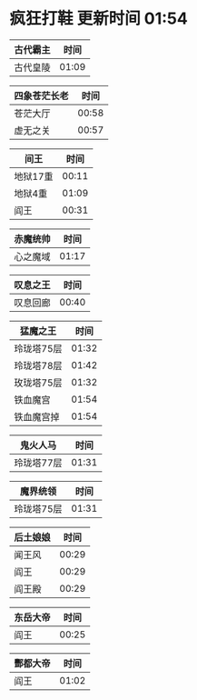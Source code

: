 # 疯狂打鞋 更新时间 01:54

| 古代霸主   | 时间    |
|--------|-------|
| 古代皇陵 | 01:09 |

| 四象苍茫长老   | 时间    |
|--------|-------|
| 苍茫大厅 | 00:58 |
| 虚无之关 | 00:57 |

| 间王   | 时间    |
|--------|-------|
| 地狱17重 | 00:11 |
| 地狱4重 | 01:09 |
| 阎王 | 00:31 |

| 赤魔统帅   | 时间    |
|--------|-------|
| 心之魔域 | 01:17 |

| 叹息之王   | 时间    |
|--------|-------|
| 叹息回廊 | 00:40 |

| 猛魔之王   | 时间    |
|--------|-------|
| 玲珑塔75层 | 01:32 |
| 玲珑塔78层 | 01:42 |
| 玫珑塔75层 | 01:32 |
| 铁血魔宫 | 01:54 |
| 铁血魔宫掉 | 01:54 |

| 鬼火人马   | 时间    |
|--------|-------|
| 玲珑塔77层 | 01:31 |

| 魔界统领   | 时间    |
|--------|-------|
| 玲珑塔75层 | 01:31 |

| 后土娘娘   | 时间    |
|--------|-------|
| 闻王风 | 00:29 |
| 阎王 | 00:29 |
| 阎王殿 | 00:29 |

| 东岳大帝   | 时间    |
|--------|-------|
| 阎王 | 00:25 |

| 酆都大帝   | 时间    |
|--------|-------|
| 阎王 | 01:02 |